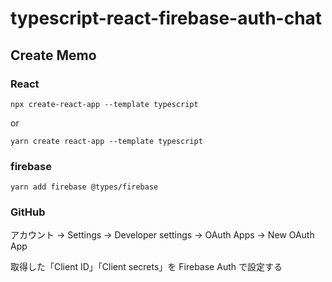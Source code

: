 # typescript-react-firebase-auth-chat

## Create Memo

### React

```
npx create-react-app --template typescript
```

or

```
yarn create react-app --template typescript
```

### firebase

```
yarn add firebase @types/firebase
```

### GitHub

アカウント -> Settings -> Developer settings -> OAuth Apps -> New OAuth App

取得した「Client ID」「Client secrets」を Firebase Auth で設定する

